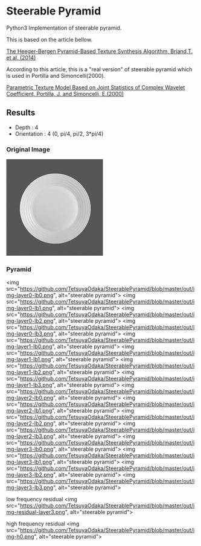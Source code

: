 # Steerable Pyramid
Python3 Implementation of steerable pyramid.

This is based on the article bellow.

[The Heeger-Bergen Pyramid-Based Texture Synthesis Algorithm, Briand,T. et al. (2014)](http://www.ipol.im/pub/art/2014/79/)

According to this article, this is a "real version" of steerable pyramid which is used in Portilla and Simoncelli(2000).

[Parametric Texture Model Based on Joint Statistics of Complex Wavelet Coefficient, Portilla, J. and Simoncelli, E.(2000) ](http://www.cns.nyu.edu/pub/lcv/portilla99.pdf)

 ## Results
 - Depth : 4
 - Orientation : 4 (0, pi/4, pi/2, 3*pi/4)
 
 ### Original Image
<img src="https://github.com/TetsuyaOdaka/SteerablePyramid/blob/master/saucer-mono256.png" width="256" alt="saucer">

 ### Pyramid
 <img src="https://github.com/TetsuyaOdaka/SteerablePyramid/blob/master/out/img-layer0-lb0.png", alt="steerable pyramid">
 <img src="https://github.com/TetsuyaOdaka/SteerablePyramid/blob/master/out/img-layer0-lb1.png", alt="steerable pyramid">
 <img src="https://github.com/TetsuyaOdaka/SteerablePyramid/blob/master/out/img-layer0-lb2.png", alt="steerable pyramid">
 <img src="https://github.com/TetsuyaOdaka/SteerablePyramid/blob/master/out/img-layer0-lb3.png", alt="steerable pyramid">
 <img src="https://github.com/TetsuyaOdaka/SteerablePyramid/blob/master/out/img-layer1-lb0.png", alt="steerable pyramid">
 <img src="https://github.com/TetsuyaOdaka/SteerablePyramid/blob/master/out/img-layer1-lb1.png", alt="steerable pyramid">
 <img src="https://github.com/TetsuyaOdaka/SteerablePyramid/blob/master/out/img-layer1-lb2.png", alt="steerable pyramid">
 <img src="https://github.com/TetsuyaOdaka/SteerablePyramid/blob/master/out/img-layer1-lb3.png", alt="steerable pyramid">
 <img src="https://github.com/TetsuyaOdaka/SteerablePyramid/blob/master/out/img-layer2-lb0.png", alt="steerable pyramid">
 <img src="https://github.com/TetsuyaOdaka/SteerablePyramid/blob/master/out/img-layer2-lb1.png", alt="steerable pyramid">
 <img src="https://github.com/TetsuyaOdaka/SteerablePyramid/blob/master/out/img-layer2-lb2.png", alt="steerable pyramid">
 <img src="https://github.com/TetsuyaOdaka/SteerablePyramid/blob/master/out/img-layer2-lb3.png", alt="steerable pyramid">
 <img src="https://github.com/TetsuyaOdaka/SteerablePyramid/blob/master/out/img-layer3-lb0.png", alt="steerable pyramid">
 <img src="https://github.com/TetsuyaOdaka/SteerablePyramid/blob/master/out/img-layer3-lb1.png", alt="steerable pyramid">
 <img src="https://github.com/TetsuyaOdaka/SteerablePyramid/blob/master/out/img-layer3-lb2.png", alt="steerable pyramid">
 <img src="https://github.com/TetsuyaOdaka/SteerablePyramid/blob/master/out/img-layer3-lb3.png", alt="steerable pyramid">

 low frequency residual
 <img src="https://github.com/TetsuyaOdaka/SteerablePyramid/blob/master/out/img-residual-layer3.png", alt="steerable pyramid">

 high frequency residual
 <img src="https://github.com/TetsuyaOdaka/SteerablePyramid/blob/master/out/img-h0.png", alt="steerable pyramid">

 

